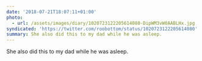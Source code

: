 ```yaml
---
date: '2018-07-21T18:07:11+01:00'
photo:
  - url: /assets/images/diary/1020723122205614080-DipWM3vW0AABLHx.jpg
syndicated: 'https://twitter.com/roobottom/status/1020723122205614080'
summary: She also did this to my dad while he was asleep.
---
```

She also did this to my dad while he was asleep. 
